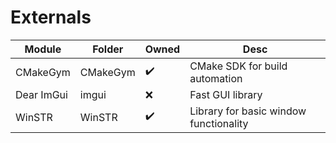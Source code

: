 # Externals
Module | Folder | Owned | Desc
--- | --- | --- | ---
CMakeGym | CMakeGym | :heavy_check_mark: | CMake SDK for build automation
Dear ImGui | imgui | :x: | Fast GUI library
WinSTR | WinSTR | :heavy_check_mark: | Library for basic window functionality
